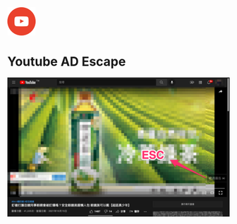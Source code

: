 <img src="src/assets/img/logo-128.png" width="64" />

# Youtube AD Escape

<img src="screenshot.png" />
